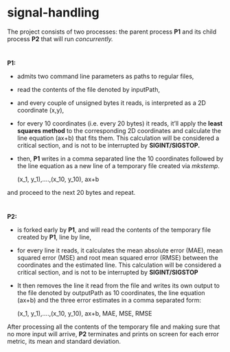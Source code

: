 # signal-handling

The project consists of two processes: the parent process **P1** and its child process **P2** that will run *concurrently.*
#
**P1:**

 - admits two command line parameters as paths to regular files,
 - read the contents of the file denoted by inputPath, 
 - and every couple of unsigned bytes it reads, is interpreted as a 2D coordinate (x,y), 
 - for every 10 coordinates (i.e. every 20 bytes) it reads, it’ll apply the **least squares method** to the corresponding 2D coordinates and calculate the
line equation (ax+b) that fits them. This calculation will be considered a critical section, and is not to be interrupted by **SIGINT/SIGSTOP.** 
 - then, **P1** writes in a comma separated line the 10 coordinates followed by the line equation as a new line of a temporary file created via *mkstemp*.

    (x_1, y_1),....,(x_10, y_10), ax+b

and proceed to the next 20 bytes and repeat.

#
**P2:** 

 - is forked early by **P1**, and will read the contents of the temporary file created by **P1**, line by line, 
 - for every line it reads, it calculates the mean absolute error (MAE), mean squared error (MSE) and root mean squared error (RMSE) between the coordinates and the estimated line. This calculation will be considered a critical section, and is not to be interrupted by **SIGINT/SIGSTOP** 
 - It then removes the line it read from the file and writes its own output to the file denoted by outputPath as 10 coordinates, the line equation (ax+b) and the three error estimates in a comma separated form:

    (x_1, y_1),....,(x_10, y_10), ax+b, MAE, MSE, RMSE

After processing all the contents of the temporary file and making sure that no more input will arrive, **P2** terminates and prints on screen for each error metric, its mean and standard deviation.
